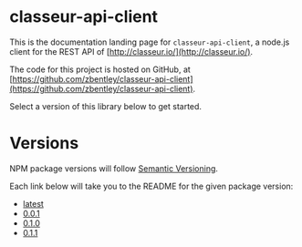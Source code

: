 # classeur-api-client

This is the documentation landing page for `classeur-api-client`, a node.js client for the REST API of [http://classeur.io/](http://classeur.io/).

The code for this project is hosted on GitHub, at [https://github.com/zbentley/classeur-api-client](https://github.com/zbentley/classeur-api-client).

Select a version of this library below to get started.

# Versions

NPM package versions will follow [Semantic Versioning](http://semver.org/).

Each link below will take you to the README for the given package version:

- [latest](latest/index.html)
- [0.0.1](0.0.1/index.html)
- [0.1.0](0.1.1/index.html)
- [0.1.1](0.1.1/index.html)